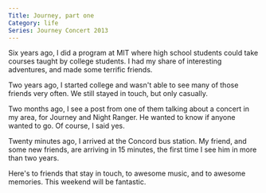 ```yaml
---
Title: Journey, part one
Category: life
Series: Journey Concert 2013
---
```


Six years ago, I did a program at MIT where high school students could take courses taught by college students.
I had my share of interesting adventures, and made some terrific friends.

Two years ago, I started college and wasn't able to see many of those friends very often.
We still stayed in touch, but only casually.

Two months ago, I see a post from one of them talking about a concert in my area, for Journey and Night Ranger.
He wanted to know if anyone wanted to go. Of course, I said yes.

Twenty minutes ago, I arrived at the Concord bus station.
My friend, and some new friends, are arriving in 15 minutes, the first time I see him in more than two years.

Here's to friends that stay in touch, to awesome music, and to awesome memories.
This weekend will be fantastic.
